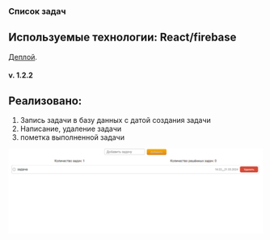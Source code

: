 ### Список задач

## Используемые технологии: React/firebase

[Деплой](https://todo-psi-seven.vercel.app/).

#### v. 1.2.2

## Реализовано:

1. Запись задачи в базу данных с датой создания задачи
2. Написание, удаление задачи
3. пометка выполненной задачи

![img](./img.png)
